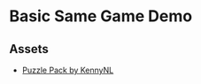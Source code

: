 # Basic Same Game Demo

## Assets
  * [Puzzle Pack by KennyNL](https://www.kenney.nl/assets/puzzle-pack)
